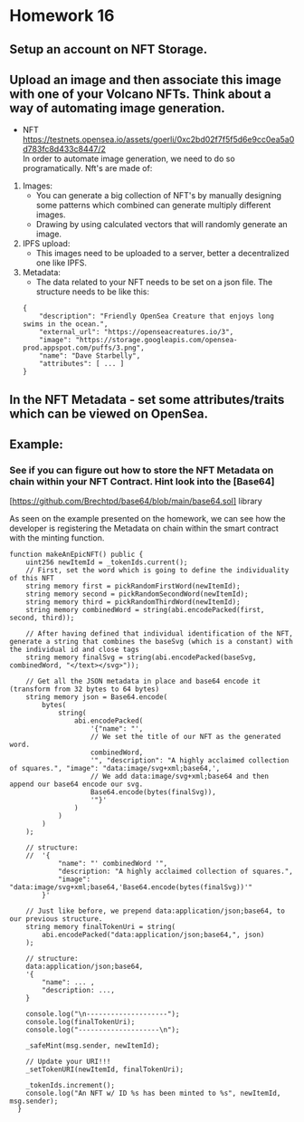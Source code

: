 # Homework 16
## Setup an account on NFT Storage.
## Upload an image and then associate this image with one of your Volcano NFTs. Think about a way of automating image generation.
- NFT https://testnets.opensea.io/assets/goerli/0xc2bd02f7f5f5d6e9cc0ea5a0d783fc8d433c8447/2 </br>
In order to automate image generation, we need to do so programatically. 
Nft's are made of:
1. Images:
    - You can generate a big collection of NFT's by manually designing some patterns which combined can generate multiply different images.
    - Drawing by using calculated vectors that will randomly generate an image.
2. IPFS upload:
    - This images need to be uploaded to a server, better a decentralized one like IPFS.
3. Metadata:
    - The data related to your NFT needs to be set on a json file. The structure needs to be like this:
    ```
    {
        "description": "Friendly OpenSea Creature that enjoys long swims in the ocean.", 
        "external_url": "https://openseacreatures.io/3", 
        "image": "https://storage.googleapis.com/opensea-prod.appspot.com/puffs/3.png", 
        "name": "Dave Starbelly",
        "attributes": [ ... ]
    }
    ```
## In the NFT Metadata - set some attributes/traits which can be viewed on OpenSea. </br>
## Example: </br>
### See if you can figure out how to store the NFT Metadata on chain within your NFT Contract. Hint look into the [Base64]
[https://github.com/Brechtpd/base64/blob/main/base64.sol] library 

As seen on the example presented on the homework, we can see how the developer is registering the Metadata on chain within the smart contract with the minting function.

```solidity
function makeAnEpicNFT() public {
    uint256 newItemId = _tokenIds.current();
    // First, set the word which is going to define the individuality of this NFT
    string memory first = pickRandomFirstWord(newItemId);
    string memory second = pickRandomSecondWord(newItemId);
    string memory third = pickRandomThirdWord(newItemId);
    string memory combinedWord = string(abi.encodePacked(first, second, third));

    // After having defined that individual identification of the NFT, generate a string that combines the baseSvg (which is a constant) with the individual id and close tags
    string memory finalSvg = string(abi.encodePacked(baseSvg, combinedWord, "</text></svg>"));

    // Get all the JSON metadata in place and base64 encode it (transform from 32 bytes to 64 bytes)
    string memory json = Base64.encode(
        bytes(
            string(
                abi.encodePacked(
                    '{"name": "',
                    // We set the title of our NFT as the generated word.
                    combinedWord,
                    '", "description": "A highly acclaimed collection of squares.", "image": "data:image/svg+xml;base64,',
                    // We add data:image/svg+xml;base64 and then append our base64 encode our svg.
                    Base64.encode(bytes(finalSvg)),
                    '"}'
                )
            )
        )
    );

    // structure:
    //  '{
            "name": "' combinedWord '",
            "description: "A highly acclaimed collection of squares.",
            "image": "data:image/svg+xml;base64,'Base64.encode(bytes(finalSvg))'"
        }'

    // Just like before, we prepend data:application/json;base64, to our previous structure.
    string memory finalTokenUri = string(
        abi.encodePacked("data:application/json;base64,", json)
    );

    // structure:
    data:application/json;base64,
    '{
        "name": ... ,
        "description: ...,
    }

    console.log("\n--------------------");
    console.log(finalTokenUri);
    console.log("--------------------\n");

    _safeMint(msg.sender, newItemId);
    
    // Update your URI!!!
    _setTokenURI(newItemId, finalTokenUri);
  
    _tokenIds.increment();
    console.log("An NFT w/ ID %s has been minted to %s", newItemId, msg.sender);
  }
  ```

